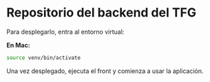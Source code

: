 # Repositorio del backend del TFG

Para desplegarlo, entra al entorno virtual:

**En Mac:**
```bash
source venv/bin/activate
```

Una vez desplegado, ejecuta el front y comienza a usar la aplicación.
